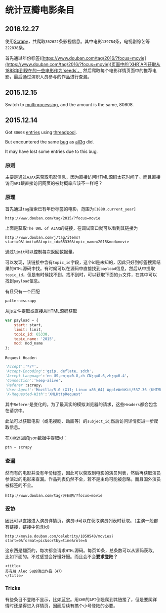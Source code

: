 # 统计豆瓣电影条目

## 2016.12.27
使用[Scrapy](https://doc.scrapy.org/en/latest/)，共爬取`362622`条影视信息。其中电影`139784`条，电视剧综艺等`222838`条。

首先通过年份标签([https://www.douban.com/tag/2016/?focus=movie](https://www.douban.com/tag/2016/?focus=movie))页面中的`XHR`API获取从1888年到现在的一些电影作为`seeds`。
然后爬取每个电影详情页面中的推荐电影，最后通过演职人员参与的作品进行查漏。

## 2015.12.15
Switch to [multiprocessing](https://docs.python.org/2/library/multiprocessing.html), and the amount is the same, 80608.

## 2015.12.14
Got `80608` [entries](https://github.com/jun-kai-xin/douban/blob/55fc2c3ad938e6f771f6435b1247a041abdb076f/id_list.txt) using [threadpool](https://github.com/SpotlightKid/threadpool).

But encountered the same [bug](https://github.com/SpotlightKid/threadpool/issues/1) as [all3g](https://github.com/all3g) did.

It may have lost some entries due to this bug.

### 原则
主要是通过`AJAX`来获取电影信息，因为直接访问HTML源码太花时间了。而且直接访问`API`跟直接访问网页的被封概率应该不一样吧？


### 原理
首先通过`tag`搜索已有年份标签的电影，范围为`[1888,current_year]`

```language
http://www.douban.com/tag/2015/?focus=movie
```

上面是获取`The URL of AJAX`的链接，在调试窗口就可以看到其链接为

```language
http://www.douban.com/j/tag/items?start=9&limit=6&topic_id=65330&topic_name=2015&mod=movie
```

通过`limit`可以控制每次返回数据量。

可以发现，该链接中含有`topic_id`字段，这个id是未知的，因此只好到标签搜索结果的`HTML`源码中找。有时候可以在源码中直接找到`payload`信息，然后从中提取`topic_id`，但是有时候找不到。找不到时，可以获取下面的`js`文件，在其中可以找到`payload`信息。


有且只有一个匹配

```python
pattern=scrapy
```

从js文件提取或直接从HTML源码获取

```javascript
var payload = {
    start: start,
    limit: limit,
    topic_id: 65330,
    topic_name: '2015',
    mod: mod_name
};
```

`Request Header`:

```python
'Accept':'*/*'，
'Accept-Encoding':'gzip, deflate, sdch'，
'Accept-Language':'en-US,en;q=0.8,zh-CN;q=0.6,zh;q=0.4'，
'Connection':'keep-alive'，
'Referer':scrapy，
'User-Agent':'Mozilla/5.0 (X11; Linux x86_64) AppleWebKit/537.36 (KHTML, like Gecko) Chrome/47.0.2526.80 Safari/537.36'，
'X-Requested-With':'XMLHttpRequest'
```

其中`Referer`是变化的。为了最真实的模拟浏览器的请求，这些`Headers`都会包含在请求中。

此法可以获取电影（或电视剧、动画等）的`subject_id`,然后访问详情页进一步爬取信息。

在`XHR`返回的json数据中提取id：

```python
ptn = scrapy
```

### 查漏
然而有的电影并没有年份标签，因此可以获取到电影的演员列表，然后再获取演员参演过的电影来查漏。作品列表仍然不全，若不是主角可能被忽略。而且国外演员被标签的不全。

```language
http://www.douban.com/tag/苏有朋/?focus=movie
```

### 妥协
因此可以直接进入演员详情页，演员id可以在获取演员列表时获取。（主演一般都有链接，链接中包含id）

```language
http://movie.douban.com/celebrity/1050540/movies?start=0&format=pic&sortby=time&role=A
```

这东西是翻页的，每次都会请求`HTML`源码。每页10条，总条数可以从源码获取。比如下面的。不过感觉会好慢好慢。而且会不会**要求登陆？**

```language
<title>
苏有朋 Alec Su的演出作品（47）
</title>
```

### Tricks
有些条目不登陆不显示，比如[蓝宇](http://movie.douban.com/subject/1308076/)。用`XHR`的`API`倒是爬到其链接了，但是要爬详情时还是得进入详情页，因而后续有搞个小号登陆的必要。


